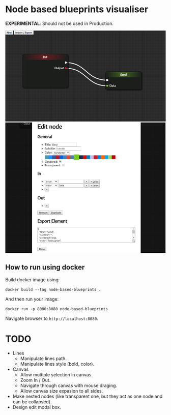 # Node based blueprints visualiser

**EXPERIMENTAL**: Should not be used in Production.

![](docs/Screenshot_1.png)
![](docs/Screenshot_2.png)

## How to run using docker
Build docker image using:
```
docker build --tag node-based-blueprints .
```

And then run your image:
```
docker run -p 8080:8080 node-based-blueprints
```

Navigate browser to `http://localhost:8080`.

# TODO
- Lines
    - Manipulate lines path.
    - Manipulate lines style (bold, color).
- Canvas
    - Allow multiple selection in canvas.
    - Zoom In / Out.
    - Navigate through canvas with mouse draging.
    - Allow canvas size expasion to all sides.
- Make nested nodes (like transparent one, but they act as one node and can be collapsed).
- Design edit modal box.
